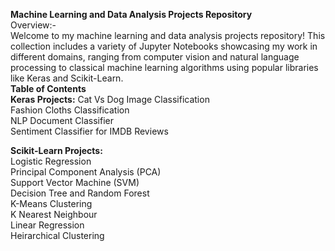 **Machine Learning and Data Analysis Projects Repository** <br>
Overview:- <br>
Welcome to my machine learning and data analysis projects repository! This collection includes a variety of Jupyter Notebooks showcasing my work in different domains, ranging from computer vision and natural language processing to classical machine learning algorithms using popular libraries like Keras and Scikit-Learn.
<br>
**Table of Contents**
<br>
**Keras Projects:**
Cat Vs Dog Image Classification<br>
Fashion Cloths Classification <br>
NLP Document Classifier <br>
Sentiment Classifier for IMDB Reviews <br>

**Scikit-Learn Projects:** <br>
Logistic Regression <br>
Principal Component Analysis (PCA) <br>
Support Vector Machine (SVM)<br>
Decision Tree and Random Forest<br>
K-Means Clustering<br>
K Nearest Neighbour<br>
Linear Regression<br>
Heirarchical Clustering<br>
